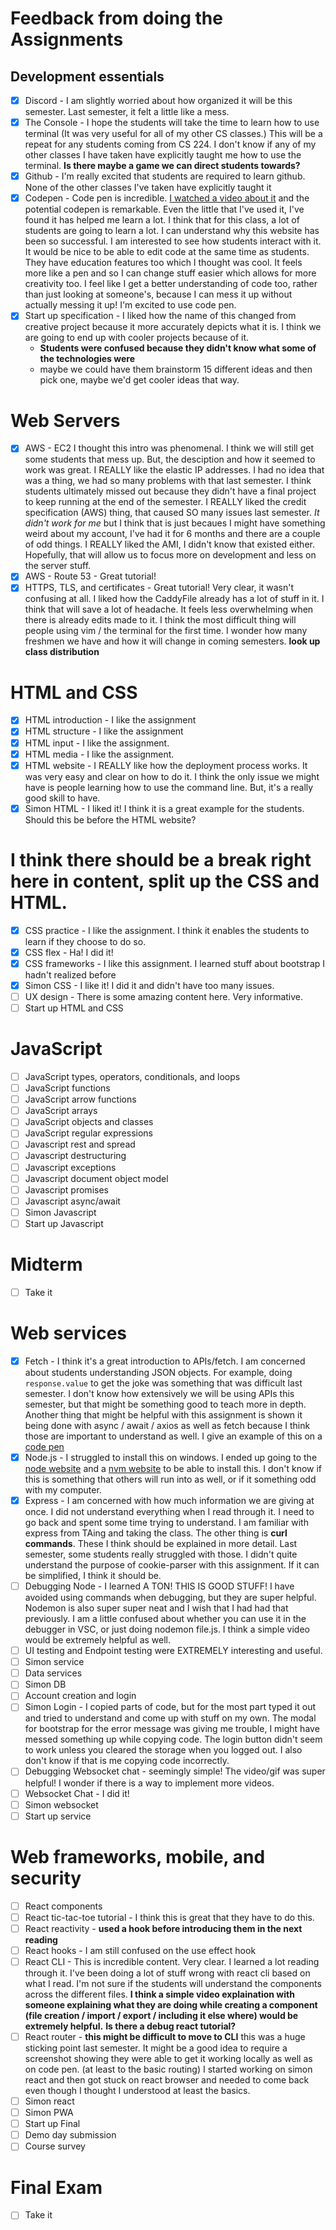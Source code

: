 # Feedback from doing the Assignments

## Development essentials

- [x] Discord - I am slightly worried about how organized it will be this semester. Last semester, it felt a little like a mess.
- [x] The Console - I hope the students will take the time to learn how to use terminal (It was very useful for all of my other CS classes.) This will be a repeat for any students coming from CS 224. I don't know if any of my other classes I have taken have explicitly taught me how to use the terminal. **Is there maybe a game we can direct students towards?**
- [x] Github - I'm really excited that students are required to learn github. None of the other classes I've taken have explicitly taught it
- [x] Codepen - Code pen is incredible. [I watched a video about it](https://codepen.io/math919191/pen/ExpmbwR) and the potential codepen is remarkable. Even the little that I've used it, I've found it has helped me learn a lot. I think that for this class, a lot of students are going to learn a lot. I can understand why this website has been so successful. I am interested to see how students interact with it. It would be nice to be able to edit code at the same time as students. They have education features too which I thought was cool. It feels more like a pen and so I can change stuff easier which allows for more creativity too. I feel like I get a better understanding of code too, rather than just looking at someone's, because I can mess it up without actually messing it up! I'm excited to use code pen.
- [x] Start up specification - I liked how the name of this changed from creative project because it more accurately depicts what it is. I think we are going to end up with cooler projects because of it.
  - **Students were confused because they didn't know what some of the technologies were**
  - maybe we could have them brainstorm 15 different ideas and then pick one, maybe we'd get cooler ideas that way.

# Web Servers

- [x] AWS - EC2 I thought this intro was phenomenal. I think we will still get some students that mess up. But, the desciption and how it seemed to work was great. I REALLY like the elastic IP addresses. I had no idea that was a thing, we had so many problems with that last semester. I think students ultimately missed out because they didn't have a final project to keep running at the end of the semester. I REALLY liked the credit specification (AWS) thing, that caused SO many issues last semester. _It didn't work for me_ but I think that is just becaues I might have something weird about my account, I've had it for 6 months and there are a couple of odd things. I REALLY liked the AMI, I didn't know that existed either. Hopefully, that will allow us to focus more on development and less on the server stuff.
- [x] AWS - Route 53 - Great tutorial!
- [x] HTTPS, TLS, and certificates - Great tutorial! Very clear, it wasn't confusing at all. I liked how the CaddyFile already has a lot of stuff in it. I think that will save a lot of headache. It feels less overwhelming when there is already edits made to it. I think the most difficult thing will people using vim / the terminal for the first time. I wonder how many freshmen we have and how it will change in coming semesters. **look up class distribution**

# HTML and CSS

- [x] HTML introduction - I like the assignment
- [x] HTML structure - I like the assignment
- [x] HTML input - I like the assignment.
- [x] HTML media - I like the assignment.
- [x] HTML website - I REALLY like how the deployment process works. It was very easy and clear on how to do it. I think the only issue we might have is people learning how to use the command line. But, it's a really good skill to have.
- [x] Simon HTML - I liked it! I think it is a great example for the students. Should this be before the HTML website?

# I think there should be a break right here in content, split up the CSS and HTML.

- [x] CSS practice - I like the assignment. I think it enables the students to learn if they choose to do so.
- [x] CSS flex - Ha! I did it!
- [x] CSS frameworks - I like this assignment. I learned stuff about bootstrap I hadn't realized before
- [x] Simon CSS - I like it! I did it and didn't have too many issues.
- [ ] UX design - There is some amazing content here. Very informative.
- [ ] Start up HTML and CSS

# JavaScript

- [ ] JavaScript types, operators, conditionals, and loops
- [ ] JavaScript functions
- [ ] JavaScript arrow functions
- [ ] JavaScript arrays
- [ ] JavaScript objects and classes
- [ ] JavaScript regular expressions
- [ ] Javascript rest and spread
- [ ] Javascript destructuring
- [ ] Javascript exceptions
- [ ] Javascript document object model
- [ ] Javascript promises
- [ ] Javascript async/await
- [ ] Simon Javascript
- [ ] Start up Javascript

# Midterm

- [ ] Take it

# Web services

- [x] Fetch - I think it's a great introduction to APIs/fetch. I am concerned about students understanding JSON objects. For example, doing ``response.value`` to get the joke was something that was difficult last semester. I don't know how extensively we will be using APIs this semester, but that might be something good to teach more in depth. Another thing that might be helpful with this assignment is shown it being done with async / await / axios as well as fetch because I think those are important to understand as well. I give an example of this on a [code pen](https://codepen.io/math919191/pen/bGjLQQM?editors=1111)
- [x] Node.js - I struggled to install this on windows. I ended up going to the [node website](https://nodejs.org/en/download/) and a [nvm website](https://www.freecodecamp.org/news/node-version-manager-nvm-install-guide/) to be able to install this. I don't know if this is something that others will run into as well, or if it something odd with my computer. 
- [x] Express - I am concerned with how much information we are giving at once. I did not understand everything when I read through it. I need to go back and spent some time trying to understand. I am familiar with express from TAing and taking the class. The other thing is **curl commands**. These I think should be explained in more detail. Last semester, some students really struggled with those. I didn't quite understand the purpose of cookie-parser with this assignment. If it can be simplified, I think it should be. 
- [ ] Debugging Node - I learned A TON! THIS IS GOOD STUFF! I have avoided using commands when debugging, but they are super helpful. Nodemon is also super super neat and I wish that I had had that previously. I am a little confused about whether you can use it in the debugger in VSC, or just doing nodemon file.js. I think a simple video would be extremely helpful as well. 
- [ ] UI testing and Endpoint testing were EXTREMELY interesting and useful. 
- [ ] Simon service
- [ ] Data services
- [ ] Simon DB
- [ ] Account creation and login
- [ ] Simon Login - I copied parts of code, but for the most part typed it out and tried to understand and come up with stuff on my own. The modal for bootstrap for the error message was giving me trouble, I might have messed something up while copying code. The login button didn't seem to work unless you cleared the storage when you logged out. I also don't know if that is me copying code incorrectly. 
- [ ] Debugging Websocket chat - seemingly simple! The video/gif was super helpful! I wonder if there is a way to implement more videos. 
- [ ] Websocket Chat - I did it! 
- [ ] Simon websocket
- [ ] Start up service

# Web frameworks, mobile, and security

- [ ] React components
- [ ] React tic-tac-toe tutorial - I think this is great that they have to do this.
- [ ] React reactivity - **used a hook before introducing them in the next reading** 
- [ ] React hooks - I am still confused on the use effect hook 
- [ ] React CLI - This is incredible content. Very clear. I learned a lot reading through it. I've been doing a lot of stuff wrong with react cli based on what I read. I'm not sure if the students will understand the components across the different files. **I think a simple video explaination with someone explaining what they are doing while creating a component (file creation / import / export / including it else where) would be extremely helpful.**  **Is there a debug react tutorial?**
- [ ] React router - **this might be difficult to move to CLI** this was a huge sticking point last semester. It might be a good idea to require a screenshot showing they were able to get it working locally as well as on code pen. (at least to the basic routing) I started working on simon react and then got stuck on react browser and needed to come back even though I thought I understood at least the basics.
- [ ] Simon react
- [ ] Simon PWA
- [ ] Start up Final
- [ ] Demo day submission
- [ ] Course survey

# Final Exam

- [ ] Take it
